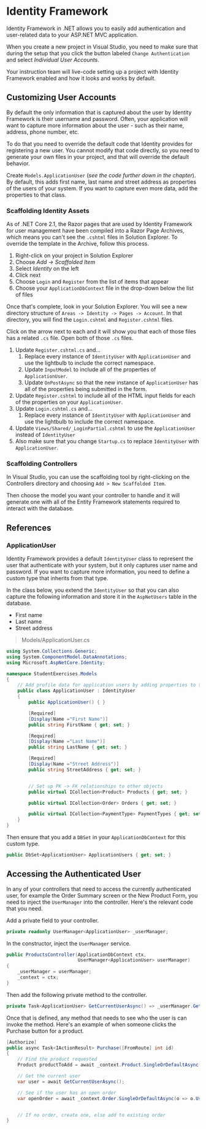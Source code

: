 # Identity Framework

Identity Framework in .NET allows you to easily add authentication and user-related data to your ASP.NET MVC application.

When you create a new project in Visual Studio, you need to make sure that during the setup that you click the button labeled `Change Authentication` and select _Individual User Accounts_.

Your instruction team will live-code setting up a project with Identity Framework enabled and how it looks and works by default.

## Customizing User Accounts

By default the only information that is captured about the user by Identity Framework is their username and password. Often, your application will want to capture more information about the user - such as their name, address, phone number, etc.

To do that you need to override the default code that Identity provides for registering a new user. You cannot modify that code directly, so you need to generate your own files in your project, and that will override the default behavior.

Create `Models.ApplicationUser` (_see the code further down in the chapter_). By default, this adds first name, last name and street address as properties of the users of your system. If you want to capture even more data, add the properties to that class.

### Scaffolding Identity Assets

As of .NET Core 2.1, the Razor pages that are used by Identity Framework for user management have been compiled into a Razor Page Archives, which means you can't see the `.cshtml` files in Solution Explorer. To override the template in the Archive, follow this process.

1. Right-click on your project in Solution Explorer
1. Choose _Add -> Scaffolded Item_
1. Select _Identity_ on the left
1. Click next
1. Choose `Login` and `Register` from the list of items that appear
1. Choose your `ApplicationDbContext` file in the drop-down below the list of files

Once that's complete, look in your Solution Explorer. You will see a new directory structure of `Areas -> Identity -> Pages -> Account`. In that directory, you will find the `Login.cshtml` and `Register.cshtml` files.

Click on the arrow next to each and it will show you that each of those files has a related `.cs` file. Open both of those `.cs` files.

1. Update `Register.cshtml.cs` and...
    1. Replace every instance of `IdentityUser` with `ApplicationUser` and use the lightbulb to include the correct namespace.
    1. Update `InputModel` to include all of the properties of `ApplicationUser`.
    1. Update `OnPostAsync` so that the new instance of `ApplicationUser` has all of the properties being submitted in the form.
1. Update `Register.cshtml` to include all of the HTML input fields for each of the properties on your `ApplicationUser`.
1. Update `Login.cshtml.cs` and...
    1. Replace every instance of `IdentityUser` with `ApplicationUser` and use the lightbulb to include the correct namespace.
1. Update `Views/Shared/_LoginPartial.cshtml` to use the `ApplicationUser` instead of `IdentityUser`
1. Also make sure that you change `Startup.cs` to replace `IdentityUser` with `ApplicationUser`.


### Scaffolding Controllers

In Visual Studio, you can use the scaffolding tool by right-clicking on the Controllers directory and choosing `Add > New Scaffolded Item`.

Then choose the model you want your controller to handle and it will generate one with all of the Entity Framework statements required to interact with the database.

## References

### ApplicationUser

Identity Framework provides a default `IdentityUser` class to represent the user that authenticate with your system, but it only captures user name and password. If you want to capture more information, you need to define a custom type that inherits from that type.

In the class below, you extend the `IdentityUser` so that you can also capture the following information and store it in the `AspNetUsers` table in the database.

* First name
* Last name
* Street address

> Models/ApplicationUser.cs

```cs
using System.Collections.Generic;
using System.ComponentModel.DataAnnotations;
using Microsoft.AspNetCore.Identity;

namespace StudentExercises.Models
{
    // Add profile data for application users by adding properties to the ApplicationUser class
    public class ApplicationUser : IdentityUser
    {
        public ApplicationUser() { }

        [Required]
        [Display(Name ="First Name")]
        public string FirstName { get; set; }

        [Required]
        [Display(Name ="Last Name")]
        public string LastName { get; set; }

        [Required]
        [Display(Name ="Street Address")]
        public string StreetAddress { get; set; }


        // Set up PK -> FK relationships to other objects
        public virtual ICollection<Product> Products { get; set; }

        public virtual ICollection<Order> Orders { get; set; }

        public virtual ICollection<PaymentType> PaymentTypes { get; set; }
    }
}
```

Then ensure that you add a `DBSet` in your `ApplicationDbContext` for this custom type.

```cs
public DbSet<ApplicationUser> ApplicationUsers { get; set; }
```

## Accessing the Authenticated User

In any of your controllers that need to access the currently authenticated user, for example the Order Summary screen or the New Product Form, you need to inject the `UserManager` into the controller. Here's the relevant code that you need.

Add a private field to your controller.

```cs
private readonly UserManager<ApplicationUser> _userManager;
```

In the constructor, inject the `UserManager` service.

```cs
public ProductsController(ApplicationDbContext ctx,
                          UserManager<ApplicationUser> userManager)
{
    _userManager = userManager;
    _context = ctx;
}
```

Then add the following private method to the controller.

```cs
private Task<ApplicationUser> GetCurrentUserAsync() => _userManager.GetUserAsync(HttpContext.User);
```

Once that is defined, any method that needs to see who the user is can invoke the method. Here's an example of when someone clicks the Purchase button for a product.

```cs
[Authorize]
public async Task<IActionResult> Purchase([FromRoute] int id)
{
    // Find the product requested
    Product productToAdd = await _context.Product.SingleOrDefaultAsync(p => p.ProductId == id);

    // Get the current user
    var user = await GetCurrentUserAsync();

    // See if the user has an open order
    var openOrder = await _context.Order.SingleOrDefaultAsync(o => o.User == user && o.PaymentTypeId == null);


    // If no order, create one, else add to existing order
}
```
